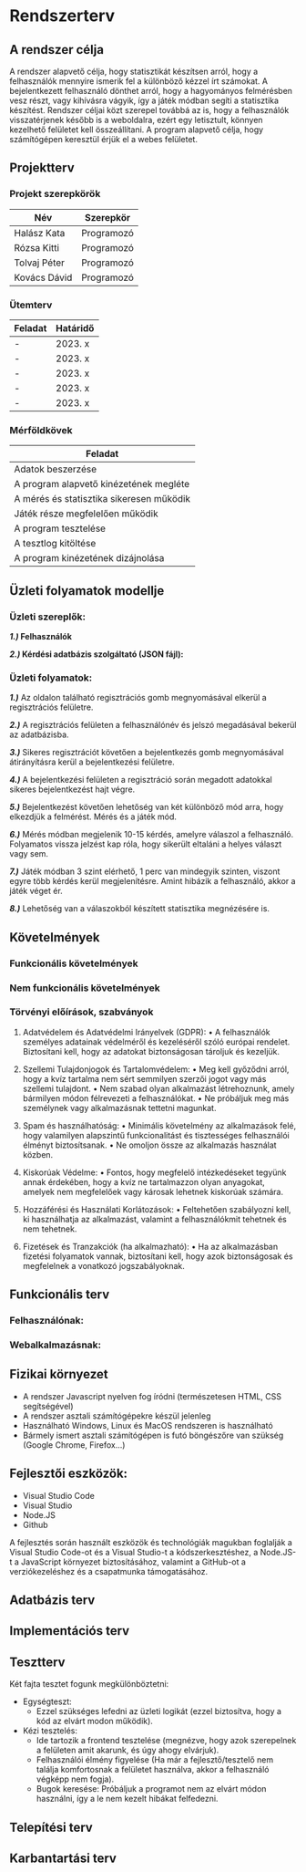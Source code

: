 # Rendszerterv

## A rendszer célja

A rendszer alapvető célja, hogy statisztikát készítsen arról, hogy a felhasználók mennyire ismerik fel a különböző kézzel írt számokat.
A bejelentkezett felhasználó dönthet arról, hogy a hagyományos felmérésben vesz részt, vagy kihívásra vágyik, így a játék módban segíti a statisztika készítést.
Rendszer céljai közt szerepel továbbá az is, hogy a felhasználók visszatérjenek később is a weboldalra, ezért egy letisztult, könnyen kezelhető felületet kell összeállítani.
A program alapvető célja, hogy számítógépen keresztül érjük el a webes felületet.

## Projektterv



### Projekt szerepkörök
| Név       | Szerepkör |
|-------------|-----------|
| Halász Kata | Programozó |
| Rózsa Kitti | Programozó |
| Tolvaj Péter | Programozó |
| Kovács Dávid  | Programozó |

### Ütemterv

| Feladat | Határidő |
|---------|----------|
| - | 2023. x |
| - | 2023. x |
| - | 2023. x |
| - | 2023. x |
| - | 2023. x |

### Mérföldkövek

| Feladat |
|---------|
| Adatok beszerzése |
| A program alapvető kinézetének megléte |
| A mérés és statisztika sikeresen működik |
| Játék része megfelelően működik |
| A program tesztelése |
| A tesztlog kitöltése |
| A program kinézetének dizájnolása |

## Üzleti folyamatok modellje
### Üzleti szereplők:

 **_1.)_ Felhasználók**


 **_2.)_ Kérdési adatbázis szolgáltató (JSON fájl):**


### Üzleti folyamatok:

**_1.)_** Az oldalon található regisztrációs gomb megnyomásával elkerül a regisztrációs felületre.

**_2.)_** A regisztrációs felületen a felhasználónév és jelszó megadásával bekerül az adatbázisba.

**_3.)_** Sikeres regisztrációt követően a bejelentkezés gomb megnyomásával átirányításra kerül a bejelentkezési felületre.

**_4.)_** A bejelentkezési felületen a regisztráció során megadott adatokkal sikeres bejelentkezést hajt végre.

**_5.)_** Bejelentkezést követően lehetőség van két különböző mód arra, hogy elkezdjük a felmérést. Mérés és a játék mód.

**_6.)_** Mérés módban megjelenik 10-15 kérdés, amelyre válaszol a felhasználó. Folyamatos vissza jelzést kap róla, hogy sikerült eltaláni a helyes választ vagy sem.

**_7.)_** Játék módban 3 szint elérhető, 1 perc van mindegyik szinten, viszont egyre több kérdés kerül megjelenítésre. Amint hibázik a felhasználó, akkor a játék véget ér.

**_8.)_** Lehetőség van a válaszokból készített statisztika megnézésére is.


## Követelmények

### Funkcionális követelmények


### Nem funkcionális követelmények


### Törvényi előírások, szabványok

1.	Adatvédelem és Adatvédelmi Irányelvek (GDPR):
•	A felhasználók személyes adatainak védelméről és kezeléséről szóló európai rendelet. Biztosítani kell, hogy az adatokat biztonságosan tároljuk és kezeljük.

2.	Szellemi Tulajdonjogok és Tartalomvédelem:
•	Meg kell győződni arról, hogy a kvíz tartalma nem sért semmilyen szerzői jogot vagy más szellemi tulajdont.
•	Nem szabad olyan alkalmazást létrehoznunk, amely bármilyen módon félrevezeti a felhasználókat.
•	Ne próbáljuk meg más személynek vagy alkalmazásnak tettetni magunkat.

3.	Spam és használhatóság:
•	Minimális követelmény az alkalmazások felé, hogy valamilyen alapszintű funkcionalitást és tisztességes felhasználói élményt biztosítsanak.
•	Ne omoljon össze az alkalmazás használat közben.

4.	Kiskorúak Védelme:
•	Fontos, hogy megfelelő intézkedéseket tegyünk annak érdekében, hogy a kvíz ne tartalmazzon olyan anyagokat, amelyek nem megfelelőek vagy károsak lehetnek kiskorúak számára.

5.	Hozzáférési és Használati Korlátozások:
•	Feltehetően szabályozni kell, ki használhatja az alkalmazást, valamint a felhasználókmit tehetnek és nem tehetnek.

6.	Fizetések és Tranzakciók (ha alkalmazható):
•	Ha az alkalmazásban fizetési folyamatok vannak, biztosítani kell, hogy azok biztonságosak és megfelelnek a vonatkozó jogszabályoknak.

## Funkcionális terv


### Felhasználónak:


### Webalkalmazásnak:


## Fizikai környezet

- A rendszer Javascript nyelven fog íródni (természetesen HTML, CSS segítségével)
- A rendszer asztali számítógépekre készül jelenleg
- Használható Windows, Linux és MacOS rendszeren is használható
- Bármely ismert asztali számítógépen is futó böngészőre van szükség (Google Chrome, Firefox...)

## Fejlesztői eszközök:

  - Visual Studio Code
  - Visual Studio
  - Node.JS
  - Github

A fejlesztés során használt eszközök és technológiák magukban foglalják a Visual Studio Code-ot és a Visual Studio-t a kódszerkesztéshez, a Node.JS-t a JavaScript környezet biztosításához, valamint a GitHub-ot a verziókezeléshez és a csapatmunka támogatásához.


## Adatbázis terv


## Implementációs terv


## Tesztterv

Két fajta tesztet fogunk megkülönböztetni:

- Egységteszt:
  - Ezzel szükséges lefedni az üzleti logikát (ezzel biztosítva, hogy a kód az elvárt modon működik).
- Kézi tesztelés:
  - Ide tartozik a frontend tesztelése (megnézve, hogy azok szerepelnek a felületen amit akarunk, és úgy ahogy elvárjuk).
  - Felhasználói élmény figyelése (Ha már a fejlesztő/tesztelő nem találja komfortosnak a felületet használva, akkor a felhasználó végképp nem fogja).
  - Bugok keresése: Próbáljuk a programot nem az elvárt módon használni, így a le nem kezelt hibákat felfedezni.

## Telepítési terv


## Karbantartási terv

